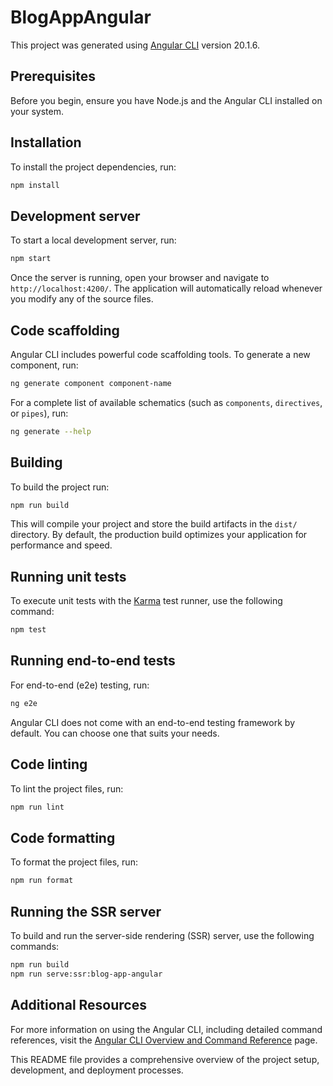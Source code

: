 # BlogAppAngular

This project was generated using [Angular CLI](https://github.com/angular/angular-cli) version 20.1.6.

## Prerequisites

Before you begin, ensure you have Node.js and the Angular CLI installed on your system.

## Installation

To install the project dependencies, run:

```bash
npm install
```

## Development server

To start a local development server, run:

```bash
npm start
```

Once the server is running, open your browser and navigate to `http://localhost:4200/`. The application will automatically reload whenever you modify any of the source files.

## Code scaffolding

Angular CLI includes powerful code scaffolding tools. To generate a new component, run:

```bash
ng generate component component-name
```

For a complete list of available schematics (such as `components`, `directives`, or `pipes`), run:

```bash
ng generate --help
```

## Building

To build the project run:

```bash
npm run build
```

This will compile your project and store the build artifacts in the `dist/` directory. By default, the production build optimizes your application for performance and speed.

## Running unit tests

To execute unit tests with the [Karma](https://karma-runner.github.io) test runner, use the following command:

```bash
npm test
```

## Running end-to-end tests

For end-to-end (e2e) testing, run:

```bash
ng e2e
```

Angular CLI does not come with an end-to-end testing framework by default. You can choose one that suits your needs.

## Code linting

To lint the project files, run:

```bash
npm run lint
```

## Code formatting

To format the project files, run:

```bash
npm run format
```

## Running the SSR server

To build and run the server-side rendering (SSR) server, use the following commands:

```bash
npm run build
npm run serve:ssr:blog-app-angular
```

## Additional Resources

For more information on using the Angular CLI, including detailed command references, visit the [Angular CLI Overview and Command Reference](https://angular.dev/tools/cli) page.


This README file provides a comprehensive overview of the project setup, development, and deployment processes.